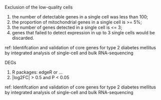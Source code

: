 
Exclusion of the low-quality cells
1. the number of detectable genes in a single cell was less than 100;
2. the proportion of mitochondrial genes in a single cell is >= 5%;
3. the number of genes detected in a single cell is <= 3;
4. genes that failed to detect expression in up to 3 single cells would be discarded.

ref: Identifcation and validation of core genes for type 2 diabetes mellitus by integrated analysis of single-cell and bulk RNA-sequencing

DEGs
1. R packages: edgeR or ...
2. |log2FC| > 0.5 and P < 0.05

ref: Identifcation and validation of core genes for type 2 diabetes mellitus by integrated analysis of single-cell and bulk RNA-sequencing







